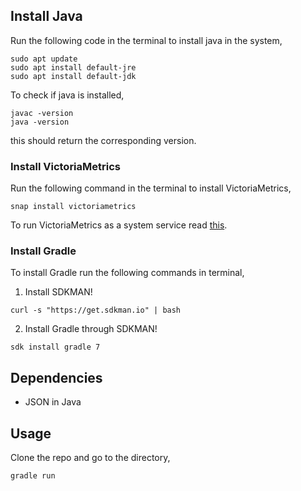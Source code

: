 ## Install Java

Run the following code in the terminal to install java in the system,
```
sudo apt update
sudo apt install default-jre
sudo apt install default-jdk
```

To check if java is installed,
```
javac -version
java -version
```
this should return the corresponding version.

### Install VictoriaMetrics

Run the following command in the terminal to install VictoriaMetrics,
```
snap install victoriametrics
```

To run VictoriaMetrics as a system service read [this](https://github.com/VictoriaMetrics/VictoriaMetrics/issues/43).

### Install Gradle

To install Gradle run the following commands in terminal,

1. Install SDKMAN!

```
curl -s "https://get.sdkman.io" | bash
```

2. Install Gradle through SDKMAN!

```
sdk install gradle 7
```

## Dependencies

- JSON in Java


## Usage

Clone the repo and go to the directory,

```
gradle run
```